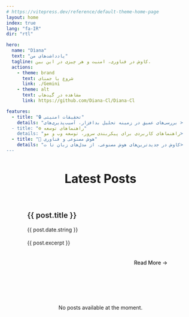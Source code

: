 ```yaml
---
# https://vitepress.dev/reference/default-theme-home-page
layout: home
index: true
lang: "fa-IR"
dir: "rtl"

hero:
  name: "Dìana"
  text: "یادداشت‌های من"
  tagline: کاوش در فناوری، امنیت و هر چیزی در این بین.
  actions:
    - theme: brand
      text: شروع با جمنای
      link: ./Gemini
    - theme: alt
      text: مشاهده در گیت‌هاب
      link: https://github.com/Diana-Cl/Diana-Cl

features:
  - title: "🔒 تحقیقات امنیتی"
    details: "بررسی‌های عمیق در زمینه تحلیل بدافزار، آسیب‌پذیری‌های >
  - title: "⚙️ راهنماهای توسعه"
    details: "راهنماهای کاربردی برای پیکربندی سرور، توسعه وب و مو>
  - title: "🤖 هوش مصنوعی و فناوری"
    details: "کاوش در جدیدترین‌های هوش مصنوعی، از مدل‌های زبان تا ت>
---
```


<script setup>
import { data as posts } from '../.vitepress/posts.data.js'
</script>

<div class="latest-posts-section">
  <h2 class="section-title">Latest Posts</h2>
  <div class="posts-grid" v-if="posts && posts.length > 0">
    <article v-for="post of posts" :key="post.url" class="post-card">
      <div class="post-content">
        <h3 class="post-title">
          <a :href="post.url" class="post-link">{{ post.title }}</a>
        </h3>
        <p class="post-date"> {{ post.date.string }}</p>
        <p class="post-excerpt" v-if="post.excerpt">{{ post.excerpt }}</p>
        <div class="post-actions">
          <a :href="post.url" class="read-more">Read More →</a>
        </div>
      </div>
    </article>
  </div>
  <div v-else class="no-posts">
    <p>No posts available at the moment.</p>
  </div>
</div>

<style scoped>
.latest-posts-section {
  max-width: 1152px;
  margin: 3rem auto 0;
  padding: 0 24px;
}

.section-title {
  font-size: 2rem;
  font-weight: 700;
  color: var(--vp-c-text-1);
  margin-bottom: 2rem;
  text-align: center;
  position: relative;
}

.section-title::after {
  content: '';
  position: absolute;
  bottom: -8px;
  left: 50%;
  transform: translateX(-50%);
  width: 60px;
  height: 3px;
  background: linear-gradient(90deg, var(--vp-c-brand-1), var(--vp-c-brand-2));
  border-radius: 2px;
}

.posts-grid {
  display: grid;
  grid-template-columns: repeat(auto-fit, minmax(350px, 1fr));
  gap: 2rem;
  margin-top: 2rem;
}

.post-card {
  background: var(--vp-c-bg-soft);
  border: 1px solid var(--vp-c-divider);
  border-radius: 12px;
  overflow: hidden;
  transition: all 0.3s cubic-bezier(0.4, 0, 0.2, 1);
  position: relative;
}

.post-card::before {
  content: '';
  position: absolute;
  top: 0;
  left: 0;
  right: 0;
  height: 3px;
  background: linear-gradient(90deg, var(--vp-c-brand-1), var(--vp-c-brand-2));
  transform: scaleX(0);
  transform-origin: left;
  transition: transform 0.3s ease;
}

.post-card:hover {
  transform: translateY(-4px);
  box-shadow: 0 12px 32px rgba(0, 0, 0, 0.1);
  border-color: var(--vp-c-brand-1);
}

.post-card:hover::before {
  transform: scaleX(1);
}

.post-content {
  padding: 2rem;
}

.post-title {
  margin: 0 0 1rem 0;
  font-size: 1.25rem;
  font-weight: 600;
  line-height: 1.4;
}

.post-link {
  color: var(--vp-c-text-1);
  text-decoration: none;
  transition: color 0.3s ease;
}

.post-link:hover {
  color: var(--vp-c-brand-1);
}

.post-date {
  color: var(--vp-c-text-2);
  font-size: 0.875rem;
  margin: 0 0 1rem 0;
  display: flex;
  align-items: center;
  gap: 0.5rem;
}

.post-excerpt {
  color: var(--vp-c-text-2);
  line-height: 1.6;
  margin: 0 0 1.5rem 0;
  display: -webkit-box;
  -webkit-line-clamp: 3;
  -webkit-box-orient: vertical;
  overflow: hidden;
}

.post-actions {
  display: flex;
  justify-content: flex-end;
}

.read-more {
  color: var(--vp-c-brand-1);
  text-decoration: none;
  font-weight: 500;
  font-size: 0.875rem;
  padding: 0.5rem 1rem;
  border-radius: 6px;
  transition: all 0.3s ease;
  border: 1px solid transparent;
}

.read-more:hover {
  background: var(--vp-c-brand-soft);
  border-color: var(--vp-c-brand-1);
}

.no-posts {
  text-align: center;
  padding: 3rem;
  color: var(--vp-c-text-2);
}

@media (max-width: 768px) {
  .latest-posts-section {
    padding: 0 16px;
  }

  .posts-grid {
    grid-template-columns: 1fr;
    gap: 1.5rem;
  }

  .post-content {
    padding: 1.5rem;
  }

  .section-title {
    font-size: 1.75rem;
  }
}

@media (prefers-color-scheme: dark) {
  .post-card {
    background: var(--vp-c-bg-alt);
  }

  .post-card:hover {
    box-shadow: 0 12px 32px rgba(0, 0, 0, 0.3);
  }
}
</style>

